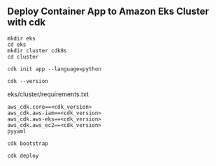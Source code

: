 ## Deploy Container App to Amazon Eks Cluster with cdk 


```
mkdir eks
cd eks
mkdir cluster cdk8s
cd cluster

cdk init app --language=python
```

```
cdk --version
```

eks/cluster/requirements.txt
```
aws_cdk.core==<cdk_version>
aws_cdk.aws-iam==<cdk_version>
aws_cdk.aws-eks==<cdk_version>
aws_cdk.aws_ec2==<cdk_version>
pyyaml
```

```
cdk bootstrap
```

```
cdk deploy
```
